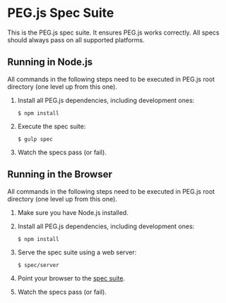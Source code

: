 PEG.js Spec Suite
=================

This is the PEG.js spec suite. It ensures PEG.js works correctly. All specs
should always pass on all supported platforms.

Running in Node.js
------------------

All commands in the following steps need to be executed in PEG.js root directory
(one level up from this one).

  1. Install all PEG.js dependencies, including development ones:

     ```console
     $ npm install
     ```

  2. Execute the spec suite:

     ```console
     $ gulp spec
     ```

  3. Watch the specs pass (or fail).

Running in the Browser
----------------------

All commands in the following steps need to be executed in PEG.js root directory
(one level up from this one).

  1. Make sure you have Node.js installed.

  2. Install all PEG.js dependencies, including development ones:

     ```console
     $ npm install
     ```

  3. Serve the spec suite using a web server:

     ```console
     $ spec/server
     ```

  4. Point your browser to the [spec suite](http://localhost:8000/).

  5. Watch the specs pass (or fail).
